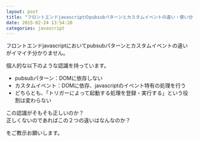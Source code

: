 ```yaml
---
layout: post
title: "フロントエンドjavascriptのpubsubパターンとカスタムイベントの違い・使い分け"
date: 2015-02-24 13:54:20
categories: javascript
---
```

<p>フロントエンドjavascriptにおいてpubsubパターンとカスタムイベントの違いがイマイチ分かりません。  </p>

<p>個人的な以下のような認識を持っています。  </p>

<ul>
<li>pubsubパターン：DOMに依存しない  </li>
<li>カスタムイベント：DOMに依存、javascriptのイベント特有の処理を行う  </li>
<li>どちらとも、「トリガーによって起動する処理を登録・実行する」という役割は変わらない  </li>
</ul>

<p>この認識がそもそも正しいのか？  <br>
正しくないのであればこの２つの違いはなんなのか？  </p>

<p>をご教示お願いします。</p>
